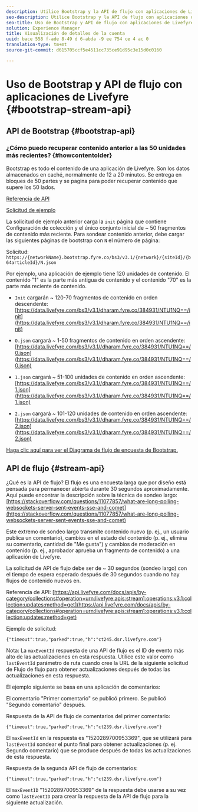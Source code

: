 ```yaml
---
description: Utilice Bootstrap y la API de flujo con aplicaciones de Livefyre.
seo-description: Utilice Bootstrap y la API de flujo con aplicaciones de Livefyre.
seo-title: Uso de Bootstrap y API de flujo con aplicaciones de Livefyre
solution: Experience Manager
title: Visualización de detalles de la cuenta
uuid: bace 558 f-ade 8-49 d 6-abda -9 ee 754 ce 4 ac 0
translation-type: tm+mt
source-git-commit: d615705ccf5e4511cc735ce91d95c3e15d0c0160

---
```



# Uso de Bootstrap y API de flujo con aplicaciones de Livefyre {#bootstrap-stream-api}

## API de Bootstrap {#bootstrap-api}

### ¿Cómo puedo recuperar contenido anterior a las 50 unidades más recientes? {#howcontentolder}

Bootstrap es todo el contenido de una aplicación de Livefyre. Son los datos almacenados en caché, normalmente de 12 a 20 minutos. Se entrega en bloques de 50 partes y se pagina para poder recuperar contenido que supere los 50 lados.

[Referencia de API](https://api.livefyre.com/docs/apis/by-category/collections#operation=urn:livefyre:apis:bootstrap:operations:bs3:v3.1:network:site:article:init:method=get)

[Solicitud de ejemplo](https://data.livefyre.com/bs3/v3.1/dharam.fyre.co/384931/NTU1NQ==/init)

La solicitud de ejemplo anterior carga la `init` página que contiene Configuración de colección y el único conjunto inicial de ~ 50 fragmentos de contenido más reciente. Para sondear contenido anterior, debe cargar las siguientes páginas de bootstrap con `N` el número de página:

Solicitud: `https://{networkName}.bootstrap.fyre.co/bs3/v3.1/{network}/{siteId}/{b64articleId}/N.json`

Por ejemplo, una aplicación de ejemplo tiene 120 unidades de contenido. El contenido &quot;1&quot; es la parte más antigua de contenido y el contenido &quot;70&quot; es la parte más reciente de contenido.

* `Init` cargarán ~ 120-70 fragmentos de contenido en orden descendente: [https://data.livefyre.com/bs3/v3.1/dharam.fyre.co/384931/NTU1NQ==/init](https://data.livefyre.com/bs3/v3.1/dharam.fyre.co/384931/NTU1NQ==/init)

* `O.json` cargará ~ 1-50 fragmentos de contenido en orden ascendente: [https://data.livefyre.com/bs3/v3.1//dharam.fyre.co/384931/NTU1NQ==/0.json](https://data.livefyre.com/bs3/v3.1//dharam.fyre.co/384931/NTU1NQ==/0.json)

* `1.json` cargará ~ 51-100 unidades de contenido en orden ascendente: [https://data.livefyre.com/bs3/v3.1//dharam.fyre.co/384931/NTU1NQ==/1.json](https://data.livefyre.com/bs3/v3.1//dharam.fyre.co/384931/NTU1NQ==/1.json)

* `2.json` cargará ~ 101-120 unidades de contenido en orden ascendente:[https://data.livefyre.com/bs3/v3.1//dharam.fyre.co/384931/NTU1NQ==/2.json](https://data.livefyre.com/bs3/v3.1//dharam.fyre.co/384931/NTU1NQ==/2.json)

[Haga clic aquí para ver el Diagrama de flujo de encuesta de Bootstrap.](https://marketing-resource-help.s3.amazonaws.com/resources/help/en_US/livefyre/bootstrap-poll-flowchart.pdf)

## API de flujo {#stream-api}

¿Qué es la API de flujo?
El flujo es una encuesta larga que por diseño está pensada para permanecer abierta durante 30 segundos aproximadamente. Aquí puede encontrar la descripción sobre la técnica de sondeo largo: [https://stackoverflow.com/questions/11077857/what-are-long-polling-websockets-server-sent-events-sse-and-comet](https://stackoverflow.com/questions/11077857/what-are-long-polling-websockets-server-sent-events-sse-and-comet)

Este extremo de sondeo largo transmite contenido nuevo (p. ej., un usuario publica un comentario), cambios en el estado del contenido (p. ej., elimina su comentario, cantidad de &quot;Me gusta&quot;) y cambios de moderación en contenido (p. ej., aprobador aprueba un fragmento de contenido) a una aplicación de Livefyre.

La solicitud de API de flujo debe ser de ~ 30 segundos (sondeo largo) con el tiempo de espera esperado después de 30 segundos cuando no hay flujos de contenido nuevos en.

Referencia de API: [https://api.livefyre.com/docs/apis/by-category/collections#operation=urn:livefyre:apis:stream1:operations:v3.1:collection:updates:method=get](https://api.livefyre.com/docs/apis/by-category/collections#operation=urn:livefyre:apis:stream1:operations:v3.1:collection:updates:method=get)

Ejemplo de solicitud:

`{"timeout":true,"parked":true,"h":"ct245.dsr.livefyre.com"}`

Nota: La `maxEventId` respuesta de una API de flujo es el ID de evento más alto de las actualizaciones en esta respuesta. Utilice este valor como `lastEventId` parámetro de ruta cuando cree la URL de la siguiente solicitud de Flujo de flujo para obtener actualizaciones después de todas las actualizaciones en esta respuesta.

El ejemplo siguiente se basa en una aplicación de comentarios:

El comentario &quot;Primer comentario&quot; se publicó primero. Se publicó &quot;Segundo comentario&quot; después.

Respuesta de la API de flujo de comentarios del primer comentario:

`{"timeout":true,"parked":true,"h":"ct239.dsr.livefyre.com"}`

El `maxEventId` en la respuesta es &quot;1520289700953369&quot;, que se utilizará para `lastEventId` sondear el punto final para obtener actualizaciones (p. ej. Segundo comentario) que se produce después de todas las actualizaciones de esta respuesta.

Respuesta de la segunda API de flujo de comentarios:

`{"timeout":true,"parked":true,"h":"ct239.dsr.livefyre.com"}`

El `maxEventID` &quot;1520289700953369&quot; de la respuesta debe usarse a su vez como `lastEventID` para crear la respuesta de la API de flujo para la siguiente actualización.